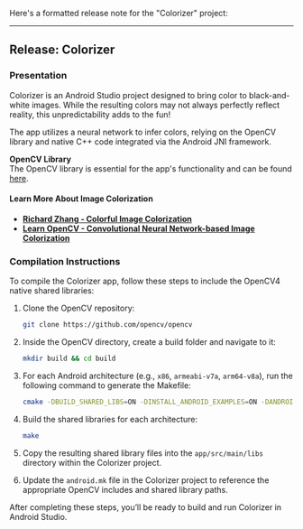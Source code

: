 Here's a formatted release note for the "Colorizer" project:

---

## Release: Colorizer

### Presentation

Colorizer is an Android Studio project designed to bring color to black-and-white images. While the resulting colors may not always perfectly reflect reality, this unpredictability adds to the fun!

The app utilizes a neural network to infer colors, relying on the OpenCV library and native C++ code integrated via the Android JNI framework.

**OpenCV Library**  
The OpenCV library is essential for the app's functionality and can be found [here](https://github.com/opencv/opencv).

#### Learn More About Image Colorization
- **[Richard Zhang - Colorful Image Colorization](http://videolectures.net/eccv2016_zhang_image_colorization/)**
- **[Learn OpenCV - Convolutional Neural Network-based Image Colorization](https://www.learnopencv.com/convolutional-neural-network-based-image-colorization-using-opencv/)**

### Compilation Instructions

To compile the Colorizer app, follow these steps to include the OpenCV4 native shared libraries:

1. Clone the OpenCV repository:  
   ```bash
   git clone https://github.com/opencv/opencv
   ```

2. Inside the OpenCV directory, create a build folder and navigate to it:
   ```bash
   mkdir build && cd build
   ```

3. For each Android architecture (e.g., `x86`, `armeabi-v7a`, `arm64-v8a`), run the following command to generate the Makefile:
   ```bash
   cmake -DBUILD_SHARED_LIBS=ON -DINSTALL_ANDROID_EXAMPLES=ON -DANDROID_EXAMPLES_WITH_LIBS=ON -DBUILD_EXAMPLES=ON -DBUILD_DOCS=OFF -DWITH_OPENCL=OFF -DWITH_IPP=ON -DCMAKE_TOOLCHAIN_FILE=${ANDROID_NDK}/build/cmake/android.toolchain.cmake -DANDROID_TOOLCHAIN=clang "-DANDROID_STL=c++_shared" -DANDROID_ABI=arm64-v8a -DANDROID_SDK_TARGET=18 -DPYTHON_INCLUDE_DIR=/usr/include/python2.7 -DPYTHON_LIBRARY=/usr/lib/x86_64-linux-gnu/libpython2.7.so.1.0 -DBUILD_JAVA=OFF -DBUILD_ANDROID_EXAMPLES=OFF ../
   ```

4. Build the shared libraries for each architecture:
   ```bash
   make
   ```

5. Copy the resulting shared library files into the `app/src/main/libs` directory within the Colorizer project.

6. Update the `android.mk` file in the Colorizer project to reference the appropriate OpenCV includes and shared library paths.

After completing these steps, you’ll be ready to build and run Colorizer in Android Studio.
